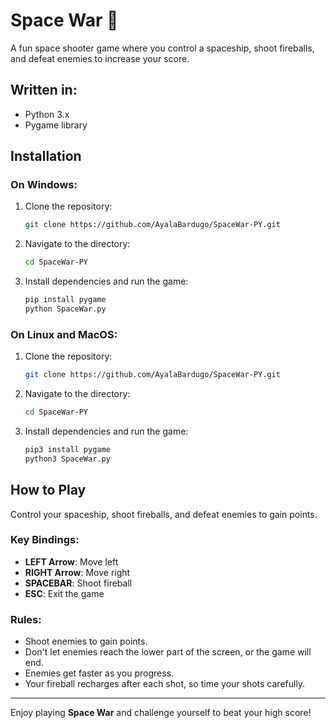 # Space War 🚀

A fun space shooter game where you control a spaceship, shoot fireballs, and defeat enemies to increase your score.

## Written in:
- Python 3.x
- Pygame library

## Installation

### On Windows:
1. Clone the repository:
    ```bash
    git clone https://github.com/AyalaBardugo/SpaceWar-PY.git
    ```
2. Navigate to the directory:
    ```bash
    cd SpaceWar-PY
    ```
3. Install dependencies and run the game:
    ```bash
    pip install pygame
    python SpaceWar.py
    ```

### On Linux and MacOS:
1. Clone the repository:
    ```bash
    git clone https://github.com/AyalaBardugo/SpaceWar-PY.git
    ```
2. Navigate to the directory:
    ```bash
    cd SpaceWar-PY
    ```
3. Install dependencies and run the game:
    ```bash
    pip3 install pygame
    python3 SpaceWar.py
    ```

## How to Play

Control your spaceship, shoot fireballs, and defeat enemies to gain points.

### Key Bindings:
- **LEFT Arrow**: Move left
- **RIGHT Arrow**: Move right
- **SPACEBAR**: Shoot fireball
- **ESC**: Exit the game

### Rules:
- Shoot enemies to gain points.
- Don't let enemies reach the lower part of the screen, or the game will end.
- Enemies get faster as you progress.
- Your fireball recharges after each shot, so time your shots carefully.

---

Enjoy playing **Space War** and challenge yourself to beat your high score!
